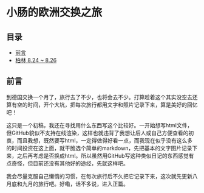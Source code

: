 # 小肠的欧洲交换之旅

## 目录

- [前言](##Preface)
- [柏林 8.24 ~ 8.26](1_Berlin.md)

<h2 id = "Preface">前言</h2>
到德国交换一个月了，旅行去了不少，也将会去不少。打算趁着这个其实没空去还算有空的时间，开个大坑，把每次旅行都用文字和照片记录下来，算是美好的回忆吧！

这只是一个初稿，我还在寻找用什么东西写这个比较好。一开始想写html文件，但GitHub貌似不支持在线渲染，这样也就违背了我想让后人或自己方便查看的初衷，而且我想，既然要写html，一定得做得好看一点，而我现在似乎没有这么多的时间投资在这上面，就干脆选个简单的markdown，先把基本的文字图片记录下来，之后再考虑是否换成html。所以虽然用GitHub写这种类似日记的东西感觉有点奇怪，但目前还没有其他好的途经，先就这样吧。

我会尽量克服自己懒惰的习惯，在每次旅行后不久把它记录下来，这次就先更新八月底和九月的旅行吧。好嘞，话不多说，进入正篇。